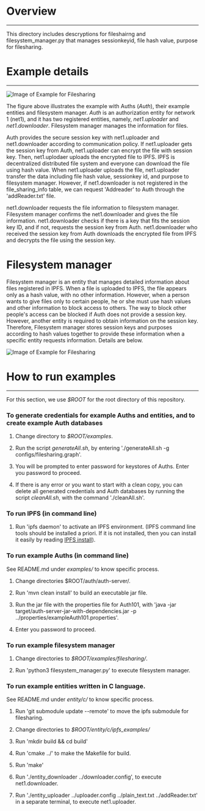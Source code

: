 # Overview
---
This directory includes descryptions for fileshairng and filesystem_manager.py that manages sessionkeyid, file hash value, purpose for filesharing.


# Example details
---
![Image of Example for Filesharing](https://raw.githubusercontent.com/iotauth/iotauth/ipfs/examples/filesharing/figures/example_description.png)

The figure above illustrates the example with Auths (*Auth*), their example entities and filesystem manager. *Auth* is an authorization entity for network 1 (net1), and it has two registered entities, namely, *net1.uploader* and *net1.downloader*. Filesystem manager manages the information for files.

Auth provides the secure session key with net1.uploader and net1.downloader according to communication policy. If net1.uploader gets the session key from Auth, net1.uploader can encrypt the file with session key. Then, net1.uplodaer uploads the encrypted file to IPFS. IPFS is decentralized distributed file system and everyone can download the file using hash value. When net1.uploader uploads the file, net1.uploader transfer the data including file hash value, sessionkey id, and purpose to filesystem manager. However, if net1.downloader is not registered in the file_sharing_info table, we can request 'Addreader' to Auth through the 'addReader.txt' file.

net1.downloader requests the file information to filesystem manager. Filesystem manager confirms the net1.downloader and gives the file information. 
net1.downloader checks if there is a key that fits the session key ID, and if not, requests the session key from Auth. net1.downloader who received the session key from Auth downloads the encrypted file from IPFS and decrypts the file using the session key.

# Filesystem manager
Filesystem manager is an entity that manages detailed information about files registered in IPFS. When a file is uploaded to IPFS, the file appears only as a hash value, with no other information. However, when a person wants to give files only to certain people, he or she must use hash values and other information to block access to others. The way to block other people's access can be blocked if Auth does not provide a session key. However, another entity is required to obtain information on the session key. Therefore, Filesystem manager stores session keys and purposes according to hash values together to provide these information when a specific entity requests information. Details are below.

![Image of Example for Filesharing](https://raw.githubusercontent.com/iotauth/iotauth/ipfs/examples/filesharing/figures/filesystem_manager.png)



# How to run examples
---
For this section, we use *$ROOT* for the root directory of this repository.

### To generate credentials for example Auths and entities, and to create example Auth databases

1. Change directory to *$ROOT/examples*.

2. Run the script *generateAll.sh*, by entering './generateAll.sh -g configs/filesharing.graph'.

3. You will be prompted to enter password for keystores of Auths. Enter you password to proceed.

4. If there is any error or you want to start with a clean copy, you can delete all generated credentials and Auth databases by running the script *cleanAll.sh*, with the command './cleanAll.sh'.

### To run IPFS (in command line)
1. Run 'ipfs daemon' to activate an IPFS environment. (IPFS command line tools should be installed a priori. If it is not installed, then you can install it easily by reading [IPFS install](https://docs.ipfs.tech/install/command-line/#install-official-binary-distributions)).

### To run example Auths (in command line)
See README.md under *examples/* to know specific process.
1. Change directories $ROOT/auth/auth-server/.

2. Run 'mvn clean install' to build an executable jar file.

3. Run the jar file with the properties file for Auth101, with 'java -jar target/auth-server-jar-with-dependencies.jar -p ../properties/exampleAuth101.properties'.

4. Enter you password to proceed.

### To run example filesystem manager

1. Change directories to *$ROOT/examples/filesharing/*.

2. Run 'python3 filesystem_manager.py' to execute filesystem manager.

### To run example entities written in C language.
See README.md under *entity/c/* to know specific process.

1. Run 'git submodule update --remote' to move the ipfs submodule for filesharing.

2. Change directories to *$ROOT/entity/c/ipfs_examples/*

3. Run 'mkdir build && cd build'

4. Run 'cmake ../' to make the Makefile for build.

5. Run 'make' 

6. Run './entity_downloader ../downloader.config', to execute net1.downloader.

7. Run './entity_uploader ../uploader.config ../plain_text.txt ../addReader.txt' in a separate terminal, to execute net1.uploader.